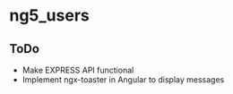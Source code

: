 # ng5_users

## ToDo

* Make EXPRESS API functional
* Implement ngx-toaster in Angular to display messages
